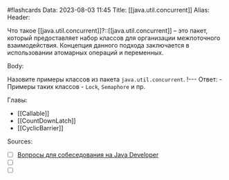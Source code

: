#flashcards
Data: 2023-08-03 11:45
Title: [[java.util.concurrent]]
Alias:
Header:

Что такое [[java.util.concurrent]]?::[[java.util.concurrent]] – это пакет, который предоставляет набор классов для организации межпоточного взаимодействия. Концепция данного подхода заключается в использовании атомарных операций и переменных.
<!--SR:!2023-11-05,10,390-->



Body:


Назовите примеры классов из пакета `java.util.concurrent`.
!---
Ответ:
	- Примеры таких классов - `Lock`, `Semaphore` и пр.
<!--SR:!2023-11-03,10,390-->




Главы:
- [[Callable]]
- [[CountDownLatch]]
- [[CyclicBarrier]]


Sources:
- [ ] [Вопросы для собеседования на Java Developer](https://github.com/enhorse/java-interview/blob/master/README.md#%D0%9E%D0%9E%D0%9F)
- [ ] []()
- [ ] []()
